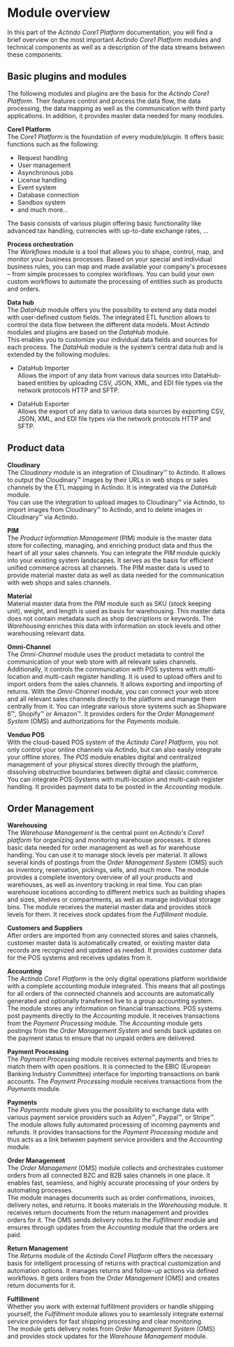 # Module overview

In this part of the *Actindo Core1 Platform* documentation, you will find a brief overview on the most important *Actindo Core1 Platform* modules and technical components as well as a description of the data streams between these components.   
<!---For a detailed illustration of the interactions between modules, see also the overview graphic [Module overview &ndash; Diagram](./04a_GraphicModuleOverview.md).-->


## Basic plugins and modules

The following modules and plugins are the basis for the *Actindo Core1 Platform*. 
Their features control and process the data flow, the data processing, the data mapping as well as the communication with third party applications. 
In addition, it provides master data needed for many modules.

**Core1 Platform**   
The *Core1 Platform* is the foundation of every module/plugin. It offers basic functions such as the following:
- Request handling
- User management
- Asynchronous jobs 
- License handling
- Event system
- Database connection
- Sandbox system   
- and much more...

The basis consists of various plugin offering basic functionality like advanced tax handling, currencies with up-to-date exchange rates, ...

**Process orchestration**    
The *Workflows* module is a tool that allows you to shape, control, map, and monitor your business processes. 
Based on your special and individual business rules, you can map and made available your company's processes &ndash; from simple processes to complex workflows. 
You can build your own custom workflows to automate the processing of entities such as products and orders.

**Data hub**   
The *DataHub* module offers you the possibility to extend any data model with user-defined custom fields. The integrated ETL function allows to control the data flow between the different data models. Most *Actindo* modules and plugins are based on the *DataHub* module.  
This enables you to customize your individual data fields and sources for each process. The *DataHub* module is the system’s central data hub and is extended by the following modules:   
- DataHub Importer  
Allows the import of any data from various data sources into DataHub-based entities by uploading CSV, JSON, XML, and EDI file types via the network protocols HTTP and SFTP.

- DataHub Exporter  
Allows the export of any data to various data sources by exporting CSV, JSON, XML, and EDI file types via the network protocols HTTP and SFTP.



## Product data

**Cloudinary**  
The *Cloudinary* module is an integration of Cloudinary&trade; to Actindo. It allows to output the Cloudinary&trade; images by their URLs in web shops or sales channels by the ETL mapping in Actindo. It is integrated via the *DataHub* module.  
 You can use the integration to upload images to Cloudinary&trade; via Actindo, to import images from Cloudinary&trade; to Actindo, and to delete images in Cloudinary&trade; via Actindo.

**PIM**  
The *Product Information Management* (PIM) module is the master data store for collecting, managing, and enriching product data and thus the heart of all your sales channels. You can integrate the *PIM* module quickly into your existing system landscapes. It serves as the basis for efficient unified commerce across all channels.
The PIM master data is used to provide material master data as well as data needed for the communication with web shops and sales channels.

**Material**   
Material master data from the *PIM* module such as SKU (stock keeping unit), weight, and length is used as basis for warehousing. This master data does not contain metadata such as shop descriptions or keywords. The *Warehousing* enriches this data with information on stock levels and other warehousing relevant data.

**Omni-Channel**  
The *Omni-Channel* module uses the product metadata to control the communication of your web store with all relevant sales channels. Additionally, it controls the communication with POS systems with multi-location and multi-cash register handling. It is used to upload offers and to import orders from the sales channels. It allows exporting and importing of returns. 
With the *Omni-Channel* module, you can connect your web store and all relevant sales channels directly to the platform and manage them centrally from it. You can integrate various store systems such as Shopware 6&trade;, Shopify&trade; or Amazon&trade;.
It provides orders for the *Order Management System* (OMS) and authorizations for the *Payments* module.

**Venduo POS**  
With the cloud-based POS system of the *Actindo Core1 Platform*, you not only control your online channels via Actindo, but can also easily integrate your offline stores. The *POS* module enables digital and centralized management of your physical stores directly through the platform, dissolving obstructive boundaries between digital and classic commerce.
You can integrate POS-Systems with multi-location and multi-cash register handling. It provides payment data to be posted in the *Accounting* module. 



## Order Management


**Warehousing**   
The *Warehouse Management* is the central point on *Actindo's Core1 platform* for organizing and monitoring warehouse processes. It stores basic data needed for order management as well as for warehouse handling. You can use it to manage stock levels per material. It allows several kinds of postings from the *Order Management System* (OMS) such as inventory, reservation, pickings, sells, and much more. 
The module provides a complete inventory overview of all your products and warehouses, as well as inventory tracking in real time. You can plan warehouse locations according to different metrics such as building shapes and sizes, shelves or compartments, as well as manage individual storage bins. The module receives the material master data and provides stock levels for them. It receives stock updates from the *Fulfillment* module.  

**Customers and Suppliers**    
After orders are imported from any connected stores and sales channels, customer master data is automatically created, or existing master data records are recognized and updated as needed. It provides customer data for the POS systems and receives updates from it.


**Accounting**    
The *Actindo Core1 Platform* is the only digital operations platform worldwide with a complete accounting module integrated. This means that all postings for all orders of the connected channels and accounts are automatically generated and optionally transferred live to a group accounting system.   
The module stores any information on financial transactions. POS systems post payments directly to the *Accounting* module. It receives transactions from the *Payment Processing* module. 
The *Accounting* module gets postings from the *Order Management System* and sends back updates on the payment status to ensure that no unpaid orders are delivered.


**Payment Processing**   
The *Payment Processing* module receives external payments and tries to match them with open positions. It is connected to the EBIC (European Banking Industry Committee) interface for importing transactions on bank accounts. The *Payment Processing* module receives transactions from the *Payments* module.

**Payments**   
The *Payments* module gives you the possibility to exchange data with various payment service providers such as Adyen&trade;, Paypal&trade;, or Stripe&trade;. The module allows fully automated processing of incoming payments and refunds. It provides transactions for the *Payment Processing* module and thus acts as a link between payment service providers and the *Accounting* module.


**Order Management**   
The *Order Management* (OMS) module collects and orchestrates customer orders from all connected B2C and B2B sales channels in one place. It enables fast, seamless, and highly accurate processing of your orders by automating processes.  
The module manages documents such as order confirmations, invoices, delivery notes, and returns. It books materials in the *Warehousing* module. It receives return documents from the return management and provides orders for it. The OMS sends delivery notes to the *Fulfillment* module and ensures through updates from the *Accounting* module that the orders are paid.

**Return Management**   
The *Returns* module of the *Actindo Core1 Platform* offers the necessary basis for intelligent processing of returns with practical customization and automation options. It manages returns and follow-up actions via defined workflows. It gets orders from the *Order Management* (OMS) and creates return documents for it. 

**Fulfillment**   
Whether you work with external fulfillment providers or handle shipping yourself, the *Fulfillment* module allows you to seamlessly integrate external service providers for fast shipping processing and clear monitoring.  
The module gets delivery notes from *Order Management System* (OMS) and provides stock updates for the *Warehouse Management* module. 


<!--- rauslassen?
**Reporting**    
The *Reporting* module is a powerful tool to quickly access, retrieve and manage all data contained in your system. SQL, which stands for Structured Query Language, is used to communicate with your databases. Its applications range from selecting and retrieving data to altering table structures and updating contents, to name just a few. The *Reporting* module also allows you to create predefined queries to determine who can access your data and how. -->




[^1]: **Disclaimer:** InfluxDB&trade; is a trademark owned by InfluxData, which is not affiliated with, and does not endorse, this site.  
